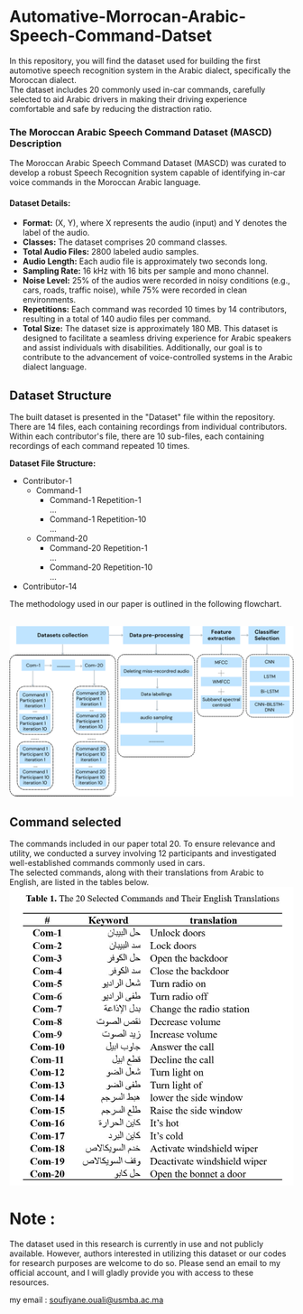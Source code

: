 # Automative-Morrocan-Arabic-Speech-Command-Datset
In this repository, you will find the dataset used for building the first automotive speech recognition system in the Arabic dialect, specifically the Moroccan dialect.   
The dataset includes 20 commonly used in-car commands, carefully selected to aid Arabic drivers in making their driving experience comfortable and safe by reducing the distraction ratio.

### The Moroccan Arabic Speech Command Dataset (MASCD) Description

The Moroccan Arabic Speech Command Dataset (MASCD) was curated to develop a robust Speech Recognition system capable of identifying in-car voice commands in the Moroccan Arabic language.

#### Dataset Details:
- **Format:** (X, Y), where X represents the audio (input) and Y denotes the label of the audio.
- **Classes:** The dataset comprises 20 command classes.
- **Total Audio Files:** 2800 labeled audio samples.
- **Audio Length:** Each audio file is approximately two seconds long.
- **Sampling Rate:** 16 kHz with 16 bits per sample and mono channel.
- **Noise Level:** 25% of the audios were recorded in noisy conditions (e.g., cars, roads, traffic noise), while 75% were recorded in clean environments.
- **Repetitions:** Each command was recorded 10 times by 14 contributors, resulting in a total of 140 audio files per command.
- **Total Size:** The dataset size is approximately 180 MB.
This dataset is designed to facilitate a seamless driving experience for Arabic speakers and assist individuals with disabilities. Additionally, our goal is to contribute to the advancement of voice-controlled systems in the Arabic dialect language.

## Dataset Structure
The built dataset is presented in the "Dataset" file within the repository. There are 14 files, each containing recordings from individual contributors. Within each contributor's file, there are 10 sub-files, each containing recordings of each command repeated 10 times.

**Dataset File Structure:**
- Contributor-1
  - Command-1
    - Command-1 Repetition-1  
    ...    
    - Command-1 Repetition-10  
  ...  
  - Command-20  
    - Command-20 Repetition-1  
    ...    
    - Command-20 Repetition-10  
...  
- Contributor-14  

The methodology used in our paper is outlined in the following flowchart.  
</br>

![Alt Text](Images/Methodologey.png)

## Command selected
The commands included in our paper total 20. To ensure relevance and utility, we conducted a survey involving 12 participants and investigated well-established commands commonly used in cars.   
The selected commands, along with their translations from Arabic to English, are listed in the tables below.   
![Alt Text](Images/Commands.JPG)  

# Note :
The dataset used in this research is currently in use and not publicly available. 
However, authors interested in utilizing this dataset or our codes for research purposes are welcome to do so. 
Please send an email to my official account, and I will gladly provide you with access to these resources.

my email : soufiyane.ouali@usmba.ac.ma
